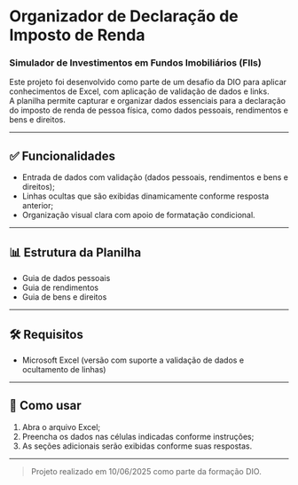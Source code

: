 # Organizador de Declaração de Imposto de Renda  
### Simulador de Investimentos em Fundos Imobiliários (FIIs)

Este projeto foi desenvolvido como parte de um desafio da DIO para aplicar conhecimentos de Excel, com aplicação de validação de dados e links.  
A planilha permite capturar e organizar dados essenciais para a declaração do imposto de renda de pessoa física, como dados pessoais, rendimentos e bens e direitos.

---

## ✅ Funcionalidades

- Entrada de dados com validação (dados pessoais, rendimentos e bens e direitos);
- Linhas ocultas que são exibidas dinamicamente conforme resposta anterior;
- Organização visual clara com apoio de formatação condicional.

---

## 📊 Estrutura da Planilha

- Guia de dados pessoais  
- Guia de rendimentos  
- Guia de bens e direitos

---

## 🛠️ Requisitos

- Microsoft Excel (versão com suporte a validação de dados e ocultamento de linhas)

---

## 🚀 Como usar

1. Abra o arquivo Excel;
2. Preencha os dados nas células indicadas conforme instruções;
3. As seções adicionais serão exibidas conforme suas respostas.

---

> Projeto realizado em 10/06/2025 como parte da formação DIO.